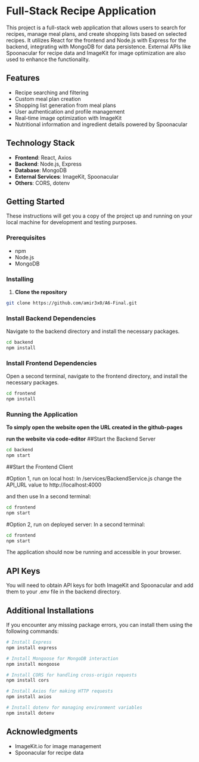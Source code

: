 
# Full-Stack Recipe Application

This project is a full-stack web application that allows users to search for recipes, manage meal plans, and create shopping lists based on selected recipes. It utilizes React for the frontend and Node.js with Express for the backend, integrating with MongoDB for data persistence. External APIs like Spoonacular for recipe data and ImageKit for image optimization are also used to enhance the functionality.

## Features

- Recipe searching and filtering
- Custom meal plan creation
- Shopping list generation from meal plans
- User authentication and profile management
- Real-time image optimization with ImageKit
- Nutritional information and ingredient details powered by Spoonacular

## Technology Stack

- **Frontend**: React, Axios
- **Backend**: Node.js, Express
- **Database**: MongoDB
- **External Services**: ImageKit, Spoonacular
- **Others**: CORS, dotenv

## Getting Started

These instructions will get you a copy of the project up and running on your local machine for development and testing purposes.

### Prerequisites

- npm
- Node.js
- MongoDB

### Installing

1. **Clone the repository**

```bash
git clone https://github.com/amir3x0/A6-Final.git
```

### Install Backend Dependencies

Navigate to the backend directory and install the necessary packages.

```bash
cd backend
npm install
```

### Install Frontend Dependencies

Open a second terminal, navigate to the frontend directory, and install the necessary packages.

```bash
cd frontend
npm install
```

### Running the Application

**To simply open the website open the URL created in the github-pages**

**run the website via code-editor**
##Start the Backend Server

```bash
cd backend
npm start
```

##Start the Frontend Client

#Option 1, run on local host:
In /services/BackendService.js change the API_URL value to http://localhost:4000

and then use In a second terminal:
```bash
cd frontend
npm start
```

#Option 2, run on deployed server: 
In a second terminal:

```bash
cd frontend
npm start
```

The application should now be running and accessible in your browser.

## API Keys

You will need to obtain API keys for both ImageKit and Spoonacular and add them to your .env file in the backend directory.

## Additional Installations

If you encounter any missing package errors, you can install them using the following commands:

```bash
# Install Express
npm install express

# Install Mongoose for MongoDB interaction
npm install mongoose

# Install CORS for handling cross-origin requests
npm install cors

# Install Axios for making HTTP requests
npm install axios

# Install dotenv for managing environment variables
npm install dotenv
```

## Acknowledgments

- ImageKit.io for image management
- Spoonacular for recipe data
